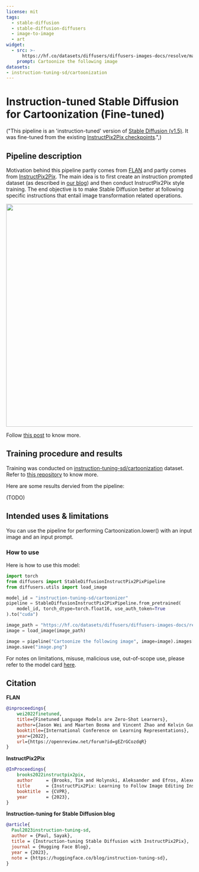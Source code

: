 ```yaml
---
license: mit
tags:
  - stable-diffusion
  - stable-diffusion-diffusers
  - image-to-image
  - art
widget:
  - src: >-
      https://hf.co/datasets/diffusers/diffusers-images-docs/resolve/main/mountain.png
    prompt: Cartoonize the following image
datasets:
- instruction-tuning-sd/cartoonization
---
```


# Instruction-tuned Stable Diffusion for Cartoonization (Fine-tuned) 

("This pipeline is an 'instruction-tuned' version of [Stable Diffusion (v1.5)](https://huggingface.co/runwayml/stable-diffusion-v1-5). It was fine-tuned from the existing [InstructPix2Pix checkpoints](https://huggingface.co/timbrooks/instruct-pix2pix).",)

## Pipeline description

Motivation behind this pipeline partly comes from [FLAN](https://huggingface.co/papers/2109.01652) and partly
comes from [InstructPix2Pix](https://huggingface.co/papers/2211.09800). The main idea is to first create an
instruction prompted dataset (as described in [our blog](https://hf.co/blog/instruction-tuning-sd)) and then conduct InstructPix2Pix style
training. The end objective is to make Stable Diffusion better at following specific instructions
that entail image transformation related operations.

<p align="center">
<img src="https://huggingface.co/datasets/sayakpaul/sample-datasets/resolve/main/instruction-tuning-sd.png" width=600/>
</p>

Follow [this post](https://hf.co/blog/instruction-tuning-sd) to know more. 

## Training procedure and results

Training was conducted on [instruction-tuning-sd/cartoonization](https://huggingface.co/datasets/instruction-tuning-sd/cartoonization) dataset. Refer to
[this repository](https://github.com/sayakpaul/instruction-tuned-sd) to know more. 

Here are some results dervied from the pipeline:

(TODO)

## Intended uses & limitations

You can use the pipeline for performing Cartoonization.lower() with an input image and an input prompt.

### How to use

Here is how to use this model:

```python
import torch
from diffusers import StableDiffusionInstructPix2PixPipeline
from diffusers.utils import load_image

model_id = "instruction-tuning-sd/cartoonizer"
pipeline = StableDiffusionInstructPix2PixPipeline.from_pretrained(
    model_id, torch_dtype=torch.float16, use_auth_token=True
).to("cuda")

image_path = "https://hf.co/datasets/diffusers/diffusers-images-docs/resolve/main/mountain.png"
image = load_image(image_path)

image = pipeline("Cartoonize the following image", image=image).images[0]
image.save("image.png")
```

For notes on limitations, misuse, malicious use, out-of-scope use, please refer to the model card
[here](https://huggingface.co/runwayml/stable-diffusion-v1-5).

## Citation

**FLAN**

```bibtex
@inproceedings{
    wei2022finetuned,
    title={Finetuned Language Models are Zero-Shot Learners},
    author={Jason Wei and Maarten Bosma and Vincent Zhao and Kelvin Guu and Adams Wei Yu and Brian Lester and Nan Du and Andrew M. Dai and Quoc V Le},
    booktitle={International Conference on Learning Representations},
    year={2022},
    url={https://openreview.net/forum?id=gEZrGCozdqR}
}
```

**InstructPix2Pix**

```bibtex
@InProceedings{
    brooks2022instructpix2pix,
    author     = {Brooks, Tim and Holynski, Aleksander and Efros, Alexei A.},
    title      = {InstructPix2Pix: Learning to Follow Image Editing Instructions},
    booktitle  = {CVPR},
    year       = {2023},
}
```

**Instruction-tuning for Stable Diffusion blog**

```bibtex
@article{
  Paul2023instruction-tuning-sd,
  author = {Paul, Sayak},
  title = {Instruction-tuning Stable Diffusion with InstructPix2Pix},
  journal = {Hugging Face Blog},
  year = {2023},
  note = {https://huggingface.co/blog/instruction-tuning-sd},
}
```
